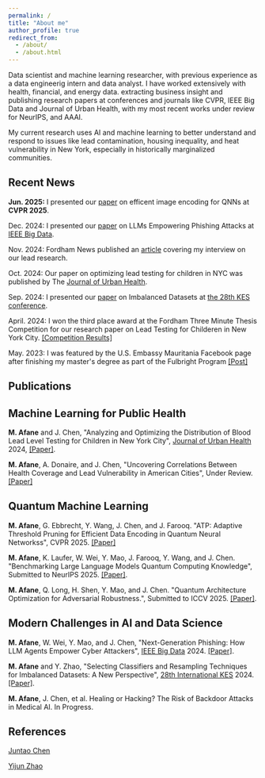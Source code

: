 ```yaml
---
permalink: /
title: "About me"
author_profile: true
redirect_from: 
  - /about/
  - /about.html
---
```



Data scientist and machine learning researcher, with previous experience as a data engineerig intern and data analyst.
I have worked extensively with health, financial, and energy data. extracting business insight and publishing research papers at conferences and journals like CVPR, IEEE Big Data and Journal of Urban Health, with my most recent works under review for NeurIPS, and AAAI.

My current research uses AI and machine learning to better understand and respond to issues like lead contamination, housing inequality, and heat vulnerability in New York, especially in historically marginalized communities.

Recent News
------

**Jun. 2025:** I presented our [paper](https://openaccess.thecvf.com/content/CVPR2025/papers/Afane_ATP_Adaptive_Threshold_Pruning_for_Efficient_Data_Encoding_in_Quantum_CVPR_2025_paper.pdf) on efficent image encoding for QNNs at **CVPR 2025**.

Dec. 2024: I presented our [paper](https://ieeexplore.ieee.org/abstract/document/10825018) on LLMs Empowering Phishing Attacks at [IEEE Big Data](https://www3.cs.stonybrook.edu/~ieeebigdata2024/).

Nov. 2024: Fordham News published an [article](https://now.fordham.edu/science-and-technology/lead-testing-efforts-may-be-missing-kids-in-high-risk-nyc-neighborhoods-study-says/) covering my interview on our lead research.

Oct. 2024: Our paper on optimizing lead testing for children in NYC was published by The [Journal of Urban Health](https://link.springer.com/article/10.1007/s11524-024-00920-5).

Sep. 2024: I presented our [paper](https://www.sciencedirect.com/science/article/pii/S1877050924025845) on Imbalanced Datasets at [the 28th KES conference](http://kes2024.kesinternational.org).

April. 2024: I won the third place award at the Fordham Three Minute Thesis Competition for our research paper on Lead Testing for Childeren in New York City. [[Competition Results]](https://www.fordham.edu/graduate-school-of-arts-and-sciences/student-resources/professional-development/three-minute-thesis-competition/)

May. 2023: I was featured by the U.S. Embassy Mauritania Facebook page after finishing my master's degree as part of the Fulbright Program [[Post]](https://www.facebook.com/usembnouakchott/posts/pfbid028hwuTBcjcYLMGxu725uQggimQyzJDhGNe4ZeKtDMKTjZ9xM9QZKw8RpFEWLoEVgql)

Publications
--------

Machine Learning for Public Health
-----
**M. Afane** and J. Chen, "Analyzing and Optimizing the Distribution of Blood Lead Level Testing for Children in New York City", [Journal of Urban Health](https://link.springer.com/journal/11524) 2024, [[Paper]](https://link.springer.com/article/10.1007/s11524-024-00920-5).

**M. Afane**, A. Donaire, and J. Chen, "Uncovering Correlations Between Health Coverage and Lead Vulnerability in American Cities", Under Review. [[Paper]](https://drive.google.com/file/d/1N1YX3ZjCdg76A6KoiPWsAynJVrrf0wIm/view?usp=sharing)

Quantum Machine Learning
-----
**M. Afane**, G. Ebbrecht, Y. Wang, J. Chen, and J. Farooq. "ATP: Adaptive Threshold Pruning for Efficient Data Encoding in Quantum Neural Networkss", CVPR 2025. [[Paper]](https://openaccess.thecvf.com/content/CVPR2025/papers/Afane_ATP_Adaptive_Threshold_Pruning_for_Efficient_Data_Encoding_in_Quantum_CVPR_2025_paper.pdf)

**M. Afane**, K. Laufer, W. Wei, Y. Mao, J. Farooq, Y. Wang, and J. Chen. "Benchmarking Large Language Models Quantum Computing Knowledge", Submitted to NeurIPS 2025. [[Paper]](https://drive.google.com/file/d/1d52lZAt1GvySsGWV8ek1UsfYeJ1I9f5F/view?usp=sharing).

**M. Afane**, Q. Long, H. Shen, Y. Mao, and J. Chen. "Quantum Architecture Optimization for Adversarial Robustness.", Submitted to ICCV 2025. [[Paper]](https://drive.google.com/file/d/1XGdujNX4xFco2rC0iyT35EXPY5bRO-lM/view?usp=sharing).






Modern Challenges in AI and Data Science
-----

**M. Afane**, W. Wei, Y. Mao, and J. Chen, "Next-Generation Phishing: How LLM Agents Empower Cyber Attackers", [IEEE Big Data](https://www3.cs.stonybrook.edu/~ieeebigdata2024/) 2024. [[Paper]](https://arxiv.org/abs/2411.13874).

**M. Afane** and Y. Zhao, "Selecting Classifiers and Resampling Techniques for Imbalanced Datasets: A New Perspective", [28th International KES](http://kes2024.kesinternational.org) 2024.[[Paper]](https://www.sciencedirect.com/science/article/pii/S1877050924025845).

**M. Afane**, J. Chen, et al. Healing or Hacking? The Risk of Backdoor Attacks in Medical AI. In Progress.


References
------

[Juntao Chen](https://juntaochen1.github.io)

[Yijun Zhao](https://www.fordham.edu/academics/departments/computer-and-information-science/faculty-and-administration/yijun-zhao/)
